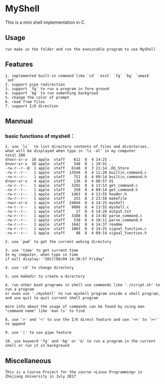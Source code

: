 # MyShell

This is a mini shell implementation in C.
## Usage
    run make in the folder and run the executable program to use MyShell
## Features
    1. implemented built-in command like `cd` `exit` `fg` `bg` `umask` `set`
    2. support pipe redirection
    3. support `fg` to run a program in fore ground
    4. support `bg` to run something backgroud
    5. change the color of prompt
    6. read from files
    7. support I/O direction
## Mannual

### basic functions of myshell：
    1. use `ls`  to list directory contents of files and directories.
    what will be displayed when type in 'ls -al' in my computer
    total 208
    drwxr-xr-x  18 apple  staff    612  8  4 14:25 .
    drwxr-xr-x  10 apple  staff    340  8  1 19:31 ..
    -rw-r--r--@  1 apple  staff   6148  8  3 21:14 .DS_Store
    -rw-r--r--   1 apple  staff  13544  8  4 11:20 builtin_command.c
    -rw-r--r--   1 apple  staff    751  8  4 09:14 builtin_command.h
    drwxr-xr-x   4 apple  staff    136  8  4 08:57 d1
    -rw-r--r--   1 apple  staff   3282  8  4 13:53 get_command.c
    -rw-r--r--   1 apple  staff    250  8  4 09:14 get_command.h
    -rw-r--r--   1 apple  staff   1463  8  4 13:55 header.h
    -rw-r--r--   1 apple  staff    253  8  3 23:58 makefile
    -rwxr-xr-x   1 apple  staff  24044  8  4 14:25 myshell
    -rw-r--r--   1 apple  staff   9806  8  4 13:55 myshell.c
    -rw-r--r--   1 apple  staff     17  8  4 14:26 output.txt
    -rw-r--r--   1 apple  staff   3388  8  4 14:02 parse_command.c
    -rw-r--r--   1 apple  staff    530  8  4 10:11 parse_command.h
    -rw-r--r--   1 apple  staff   1642  8  4 14:37 readme
    -rw-r--r--   1 apple  staff   1003  8  4 14:25 signal_function.c
    -rw-r--r--   1 apple  staff     98  8  4 09:14 signal_function.h

    2. use `pwd` to get the current woking directory
    
    3. use 'time' to get current time
    In my computer, when type in time
    if will display: "2017/08/04 14:36:57 Friday"
    
    4. use 'cd' to change directory
    
    5. use makedir to create a directory 
    
    6. run other bash programs in shell use commands like './script.sh' to run a program
    or even use './myshell' to run myshell program inside a shell program, and use quit to quit current shell program
    
    more info about the usage of commands can be found by using man "command name" like 'man ls' to find 
    
    8. use '>' and '<' to use the I/O direct feature and use '<<' to '>>' to append
    
    9. use '|' to use pipe feature
    
    10. use keyword 'fg' and 'bg' or '&' to run a program in the current shell or run it in background
    
## Miscellaneous
    This is a Course Project for the course <Linux Programming> in Zhejiang University in July 2017
